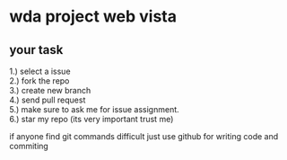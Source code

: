 # wda project web vista
## your task
1.) select a issue <br>
2.) fork the repo <br>
3.) create new branch <br>
4.) send pull request  <br>
5.) make sure to ask me for issue assignment. <br>
6.) star my repo (its very important trust me) <br>

if anyone find git commands difficult just use github for writing code and commiting 